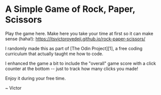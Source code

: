 # A Simple Game of Rock, Paper, Scissors

Play the game here. Make here you take your time at first so it can make sense (haha!): https://itsvictoroyedeji.github.io/rock-paper-scissors/

I randomly made this as part of [The Odin Project][1], a free coding curriculum that actually taught me how to code. 

I enhanced the game a bit to include the "overall" game score with a click counter at the bottom -- just to track how many clicks you made!

Enjoy it during your free time.

~ Victor